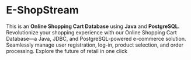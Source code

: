 # E-ShopStream
This is an <b>Online Shopping Cart Database</b> using <b>Java</b> and <b>PostgreSQL.</b>
<br>
Revolutionize your shopping experience with our Online Shopping Cart Database—a Java, JDBC, and PostgreSQL-powered e-commerce solution. Seamlessly manage user registration, log-in, product selection, and order processing. Explore the future of retail in one click
